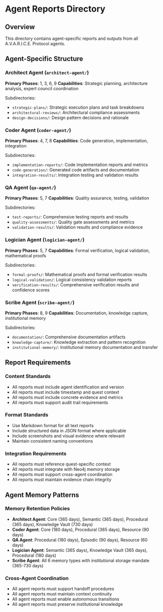 # Agent Reports Directory

## Overview
This directory contains agent-specific reports and outputs from all A.V.A.R.I.C.E. Protocol agents.

## Agent-Specific Structure

### Architect Agent (`architect-agent/`)
**Primary Phases**: 1, 3, 6, 9
**Capabilities**: Strategic planning, architecture analysis, expert council coordination

Subdirectories:
- `strategic-plans/`: Strategic execution plans and task breakdowns
- `architectural-reviews/`: Architectural compliance assessments
- `design-decisions/`: Design pattern decisions and rationale

### Coder Agent (`coder-agent/`)
**Primary Phases**: 4, 7, 8
**Capabilities**: Code generation, implementation, integration

Subdirectories:
- `implementation-reports/`: Code implementation reports and metrics
- `code-generation/`: Generated code artifacts and documentation
- `integration-results/`: Integration testing and validation results

### QA Agent (`qa-agent/`)
**Primary Phases**: 5, 7
**Capabilities**: Quality assurance, testing, validation

Subdirectories:
- `test-reports/`: Comprehensive testing reports and results
- `quality-assessments/`: Quality gate assessments and metrics
- `validation-results/`: Validation results and compliance evidence

### Logician Agent (`logician-agent/`)
**Primary Phases**: 5, 7
**Capabilities**: Formal verification, logical validation, mathematical proofs

Subdirectories:
- `formal-proofs/`: Mathematical proofs and formal verification results
- `logical-validation/`: Logical consistency validation reports
- `verification-results/`: Comprehensive verification results and confidence scores

### Scribe Agent (`scribe-agent/`)
**Primary Phases**: 8, 9
**Capabilities**: Documentation, knowledge capture, institutional memory

Subdirectories:
- `documentation/`: Comprehensive documentation artifacts
- `knowledge-capture/`: Knowledge extraction and pattern recognition
- `institutional-memory/`: Institutional memory documentation and transfer

## Report Requirements

### Content Standards
- All reports must include agent identification and version
- All reports must include timestamp and quest context
- All reports must include concrete evidence and metrics
- All reports must support audit trail requirements

### Format Standards
- Use Markdown format for all text reports
- Include structured data in JSON format where applicable
- Include screenshots and visual evidence where relevant
- Maintain consistent naming conventions

### Integration Requirements
- All reports must reference quest-specific context
- All reports must integrate with Neo4j memory storage
- All reports must support cross-agent coordination
- All reports must maintain evidence chain integrity

## Agent Memory Patterns

### Memory Retention Policies
- **Architect Agent**: Core (365 days), Semantic (365 days), Procedural (365 days), Knowledge Vault (730 days)
- **Coder Agent**: Core (180 days), Procedural (365 days), Resource (90 days)
- **QA Agent**: Procedural (180 days), Episodic (90 days), Resource (60 days)
- **Logician Agent**: Semantic (365 days), Knowledge Vault (365 days), Procedural (180 days)
- **Scribe Agent**: All 6 memory types with institutional storage mandate (365-730 days)

### Cross-Agent Coordination
- All agent reports must support handoff procedures
- All agent reports must maintain context continuity
- All agent reports must enable autonomous transitions
- All agent reports must preserve institutional knowledge
